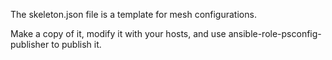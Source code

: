 The skeleton.json file is a template for mesh configurations.

Make a copy of it, modify it with your hosts, and use ansible-role-psconfig-publisher to publish it.

